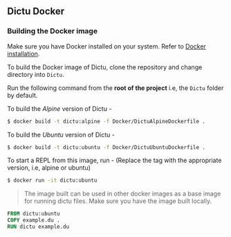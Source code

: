 ## Dictu Docker

### Building the Docker image

Make sure you have Docker installed on your system. Refer to [Docker installation](https://docs.docker.com/engine/install/). 

To build the Docker image of Dictu, clone the repository and change directory into `Dictu`. 

Run the following command from the **root of the project** i.e, the `Dictu` folder by default. 

To build the *Alpine* version of Dictu - 

```bash 
$ docker build -t dictu:alpine -f Docker/DictuAlpineDockerfile . 
``` 

To build the *Ubuntu* version of Dictu -

```bash 
$ docker build -t dictu:ubuntu -f Docker/DictuUbuntuDockerfile . 
``` 

To start a REPL from this image, run - (Replace the tag with the appropriate version, i.e, alpine or ubuntu)

```bash 
$ docker run -it dictu:ubuntu 
```

> The image built can be used in other docker images as a base image for running dictu files. Make sure you have the image built locally.

```Dockerfile 
FROM dictu:ubuntu 
COPY example.du . 
RUN dictu example.du
```
